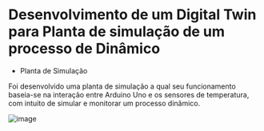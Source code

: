 # Desenvolvimento de um Digital Twin para Planta de simulação de um processo de Dinâmico

- Planta de Simulação

Foi desenvolvido uma planta de simulação a qual seu funcionamento baseia-se na interação entre Arduino Uno e os sensores de temperatura, com intuito de simular e monitorar um processo dinâmico.

![image](https://github.com/brnsmit/Digital_Twin_Dynamic_Process/assets/137723215/e14abf85-2604-40e9-b7b2-dbec5b7d2cb1)

   
